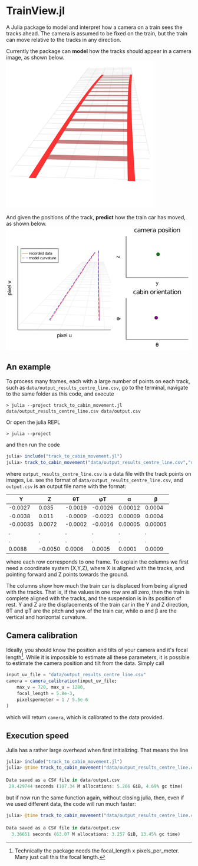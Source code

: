 # TrainView.jl

A Julia package to model and interpret how a camera on a train sees the tracks ahead. The camera is assumed to be fixed on the train, but the train can move relative to the tracks in any direction.

Currently the package can **model** how the tracks should appear in a camera image, as shown below.
![A short video of the view of some tracks from a moving train](plot/simulate-trainview.gif)

And given the positions of the track, **predict** how the train car has moved, as shown below.
![A short video of how data from tracks can be used to predict train car movement](plot/track-distortions-track-center-line.gif)

## An example

To process many frames, each with a large number of points on each track, such as `data/output_results_centre_line.csv`, go to the terminal, navigate to the same folder as this code, and execute
```
> julia --project track_to_cabin_movement.jl data/output_results_centre_line.csv data/output.csv
```
Or open the julia REPL
```
> julia --project
```
 and then run the code
```julia
julia> include("track_to_cabin_movement.jl")
julia> track_to_cabin_movement("data/output_results_centre_line.csv","data/output.csv")
```
where `output_results_centre_line.csv` is a data file with the track points on images, i.e. see the format of `data/output_results_centre_line.csv`, and `output.csv` is an output file name with the format:

|Y	|Z	|θT |φT |α  |	β  |
|---|---|---|---|---|---|
|-0.0027	|0.035	|-0.0019	|-0.0026	|0.00012	|0.0004|
|-0.0038	|0.011	|-0.0009	|-0.0023	|0.00009	|0.0004|
|-0.00035	|0.0072	|-0.0002	|-0.0016	|0.00005	|0.00005|
| .	| .	| .	| .	| .	|.|
| .	| .	| .	| .	| .	|.|
|0.0088	|-0.0050	|0.0006	|0.0005|	0.0001	| 0.0009|

where each row corresponds to one frame. To explain the columns we first need a coordinate system (X,Y,Z), where X is aligned with the tracks, and pointing forward and Z points towards the ground.

The columns show how much the train car is displaced from being aligned with the tracks. That is, if the values in one row are all zero, then the train is complete aligned with the tracks, and the suspension is in its position of rest. Y and Z are the displacements of the train car in the Y and Z direction, θT and φT are the pitch and yaw of the train car, while α and	β are the vertical and horizontal curvature.

## Camera calibration

Ideally, you should know the position and tilts of your camera and it's focal length[^1]. While it is impossible to estimate all these parameters, it is possible to estimate the camera position and tilt from the data. Simply call

```julia
input_uv_file = "data/output_results_centre_line.csv"
camera = camera_calibration(input_uv_file;
    max_v = 720, max_u = 1280,
    focal_length = 5.8e-3,
    pixelspermeter = 1 / 5.5e-6
)
```
which will return `camera`, which is calibrated to the data provided.

[^1]: Technically the package needs the focal_length x pixels_per_meter. Many just call this the focal length.

## Execution speed

Julia has a rather large overhead when first initializing. That means the line
```julia
julia> include("track_to_cabin_movement.jl")
julia> @time track_to_cabin_movement("data/output_results_centre_line.csv","data/output.csv")

Data saved as a CSV file in data/output.csv
 29.429744 seconds (107.34 M allocations: 5.266 GiB, 4.69% gc time)
```
but if now run the same function again, without closing julia, then, even if we used different data, the code will run much faster:
```julia
julia> @time track_to_cabin_movement("data/output_results_centre_line.csv","data/output.csv")

Data saved as a CSV file in data/output.csv
  3.36651 seconds (63.07 M allocations: 3.257 GiB, 13.45% gc time)
```
